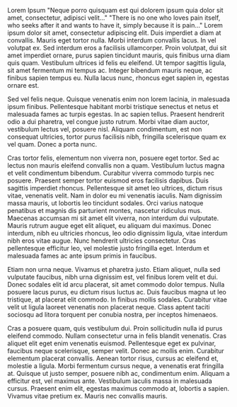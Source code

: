 Lorem Ipsum
"Neque porro quisquam est qui dolorem ipsum quia dolor sit amet, consectetur, adipisci velit..."
"There is no one who loves pain itself, who seeks after it and wants to have it, simply because it is pain..."
Lorem ipsum dolor sit amet, consectetur adipiscing elit. Duis imperdiet a diam at convallis. Mauris eget tortor nulla. Morbi interdum convallis lacus. In vel volutpat ex. Sed interdum eros a facilisis ullamcorper. Proin volutpat, dui sit amet imperdiet ornare, purus sapien tincidunt mauris, quis finibus urna diam quis quam. Vestibulum ultrices id felis eu eleifend. Ut tempor sagittis ligula, sit amet fermentum mi tempus ac. Integer bibendum mauris neque, ac finibus sapien tempus eu. Nulla lacus nunc, rhoncus eget sapien in, egestas ornare est.

Sed vel felis neque. Quisque venenatis enim non lorem lacinia, in malesuada ipsum finibus. Pellentesque habitant morbi tristique senectus et netus et malesuada fames ac turpis egestas. In ac sapien tellus. Praesent hendrerit odio a dui pharetra, vel congue justo rutrum. Morbi vitae diam auctor, vestibulum lectus vel, posuere nisl. Aliquam condimentum, est non consequat ultricies, tortor purus facilisis nibh, fringilla scelerisque quam ex vel quam. Donec a porta nunc.

Cras tortor felis, elementum non viverra non, posuere eget tortor. Sed ac lectus non mauris eleifend convallis non a quam. Vestibulum luctus magna et velit condimentum bibendum. Curabitur viverra commodo turpis nec posuere. Praesent semper tortor euismod eros facilisis dapibus. Duis sagittis imperdiet rhoncus. Pellentesque sit amet leo ultrices, dictum risus vitae, venenatis velit. Nam in dolor eu mi venenatis iaculis. Nam dignissim massa mauris, ut lobortis leo tincidunt sodales. Orci varius natoque penatibus et magnis dis parturient montes, nascetur ridiculus mus. Maecenas accumsan mi sit amet elit viverra, non interdum dui vulputate. Mauris rutrum augue eget elit aliquet, eu aliquam dui maximus. Donec interdum, nibh eu ultricies rhoncus, leo odio dignissim ligula, vitae interdum nibh eros vitae augue. Nunc hendrerit ultricies consectetur. Cras pellentesque efficitur leo, vel molestie justo fringilla eget. Interdum et malesuada fames ac ante ipsum primis in faucibus.

Etiam non urna neque. Vivamus et pharetra justo. Etiam aliquet, nulla sed vulputate faucibus, nibh urna dignissim est, vel finibus lorem velit et dui. Donec sodales elit id arcu placerat, sit amet commodo dolor tempus. Nulla posuere lacus purus, eu dictum risus luctus ac. Duis faucibus magna ut leo tristique, at placerat elit commodo. In finibus mollis sodales. Curabitur vitae velit ut ligula laoreet venenatis non placerat neque. Class aptent taciti sociosqu ad litora torquent per conubia nostra, per inceptos himenaeos.

Cras a posuere quam, quis vestibulum dui. Proin sollicitudin nulla id purus eleifend commodo. Nullam consectetur urna in felis blandit venenatis. Cras aliquet elit eget enim venenatis euismod. Pellentesque eget ex pulvinar, faucibus neque scelerisque, semper velit. Donec ac mollis enim. Curabitur elementum placerat convallis. Aenean tortor risus, cursus ac eleifend et, molestie a ligula. Morbi fermentum cursus neque, a venenatis erat fringilla at. Quisque ut justo semper, posuere nibh ac, condimentum enim. Aliquam a efficitur est, vel maximus ante. Vestibulum iaculis massa in malesuada cursus. Praesent enim elit, egestas maximus commodo at, lobortis a sapien. Vivamus vitae pretium ex. Mauris nec convallis mauris.

